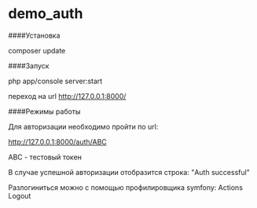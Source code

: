demo_auth
=========

####Установка

composer update

####Запуск

php app/console server:start

переход на url http://127.0.0.1:8000/

####Режимы работы

Для авторизации необходимо пройти по url:

http://127.0.0.1:8000/auth/ABC

ABC - тестовый токен

В случае успешной авторизации отобразится строка: "Auth successful"

Разлогиниться можно с помощью профилировщика symfony: Actions Logout

